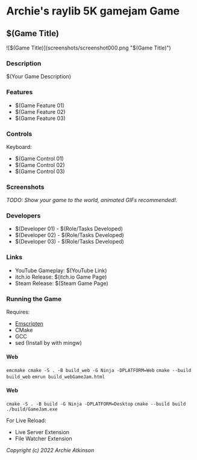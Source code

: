 # Archie's raylib 5K gamejam Game

## $(Game Title)

![$(Game Title)](screenshots/screenshot000.png "$(Game Title)")

### Description

$(Your Game Description)

### Features

 - $(Game Feature 01)
 - $(Game Feature 02)
 - $(Game Feature 03)

### Controls

Keyboard:
 - $(Game Control 01)
 - $(Game Control 02)
 - $(Game Control 03)

### Screenshots

_TODO: Show your game to the world, animated GIFs recommended!._

### Developers

 - $(Developer 01) - $(Role/Tasks Developed)
 - $(Developer 02) - $(Role/Tasks Developed)
 - $(Developer 03) - $(Role/Tasks Developed)

### Links

 - YouTube Gameplay: $(YouTube Link)
 - itch.io Release: $(itch.io Game Page)
 - Steam Release: $(Steam Game Page)

### Running the Game
Requires:
- [Emscripten](https://emscripten.org/docs/getting_started/downloads.html)
- CMake
- GCC
- sed (Install by with mingw)

#### Web
`emcmake cmake -S . -B build_web -G Ninja -DPLATFORM=Web`
`cmake --build build_web`
`emrun build_webGameJam.html`

#### Web
`cmake -S . -B build -G Ninja -DPLATFORM=Desktop`
`cmake --build build`
`./build/GameJam.exe`

For Live Reload:
- Live Server Extension
- File Watcher Extension

*Copyright (c) 2022 Archie Atkinson*